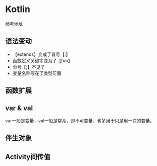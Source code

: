 # Kotlin

[参考地址](http://androidwing.net/index.php/89)

## 语法变动
- 【extends】变成了冒号【:】
- 函数定义关键字变为了【fun】
- 分号【;】不见了
- 变量名称写在了类型前面

## 函数扩展

## var & val
var一般是变量，val一般是常亮，即不可变量，也多用于只是用一次的变量。

## 伴生对象

## Activity间传值
